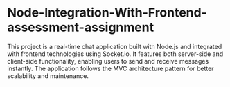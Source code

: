 # Node-Integration-With-Frontend-assessment-assignment
This project is a real-time chat application built with Node.js and integrated with frontend technologies using Socket.io. It features both server-side and client-side functionality, enabling users to send and receive messages instantly. The application follows the MVC architecture pattern for better scalability and maintenance.
